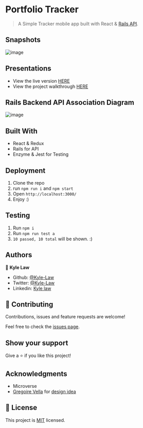# Portfolio Tracker

> A Simple Tracker mobile app built with React & [Rails API](https://github.com/Kyle-Law/rails-tracker-api).

## Snapshots

![image](https://user-images.githubusercontent.com/55923773/93202925-1ea48c00-f786-11ea-8b30-88b865301d19.png)

## Presentations

- View the live version [HERE](https://kyle-tracker.herokuapp.com/)
- View the project walkthrough [HERE]()

## Rails Backend API Association Diagram

![image](https://user-images.githubusercontent.com/55923773/93226288-bbc2ed00-f7a5-11ea-9d0b-83064fc83207.png)

## Built With

- React & Redux
- Rails for API
- Enzyme & Jest for Testing

## Deployment

1. Clone the repo
2. run `npm run i` and `npm start`
3. Open `http://localhost:3000/`
4. Enjoy :)

## Testing

1. Run `npm i`
2. Run `npm run test a`
3. `10 passed, 10 total` will be shown. :)

## Authors

👤 **Kyle Law**

- Github: [@Kyle-Law](https://github.com/Kyle-Law)
- Twitter: [@Kyle-Law](https://twitter.com/ZhunKhing)
- Linkedin: [Kyle law](https://www.linkedin.com/in/kyle-lawzhunkhing/)

## 🤝 Contributing

Contributions, issues and feature requests are welcome!

Feel free to check the [issues page](https://github.com/Kyle-Law/react-to-pokemon/issues?q=is%3Aissue+is%3Aopen+sort%3Aupdated-desc).

## Show your support

Give a ⭐️ if you like this project!

## Acknowledgments

- Microverse
- [Gregoire Vella](https://www.behance.net/gregoirevella) for [design idea](https://www.behance.net/gallery/13271423/Bodytrackit-An-iOs-app-Branding-UX-and-UI)

## 📝 License

This project is [MIT](LICENSE) licensed.
